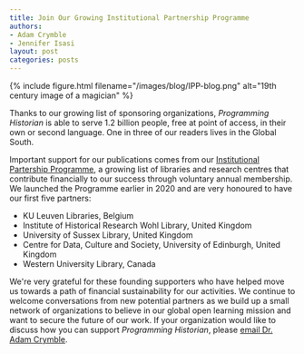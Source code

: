 ```yaml
---
title: Join Our Growing Institutional Partnership Programme
authors:
- Adam Crymble
- Jennifer Isasi
layout: post
categories: posts
---
```


{% include figure.html filename="/images/blog/IPP-blog.png" alt="19th century image of a magician" %}

Thanks to our growing list of sponsoring organizations, *Programming Historian* is able to serve 1.2 billion people, free at point of access, in their own or second language. One in three of our readers lives in the Global South.

Important support for our publications comes from our [Institutional Partership Programme](https://programminghistorian.org/en/support-us#institutional-partner-programme), a growing list of libraries and research centres that contribute financially to our success through voluntary annual membership. We launched the Programme earlier in 2020 and are very honoured to have our first five partners:

* KU Leuven Libraries, Belgium
* Institute of Historical Research Wohl Library, United Kingdom
* University of Sussex Library, United Kingdom
* Centre for Data, Culture and Society, University of Edinburgh, United Kingdom
* Western University Library, Canada


We're very grateful for these founding supporters who have helped move us towards a path of financial sustainability for our activities. We continue to welcome conversations from new potential partners as we build up a small network of organizations to believe in our global open learning mission and want to secure the future of our work. If your organization would like to discuss how you can support *Programming Historian*, please <a href="mailto:a.crymble@ucl.ac.uk?subject=Programming Historian - IPP">email Dr. Adam Crymble</a>.
